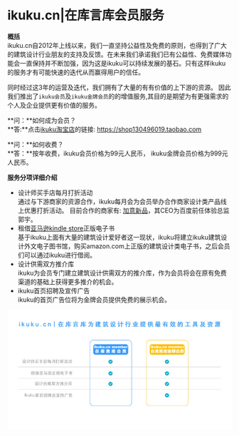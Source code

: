 # ikuku.cn|在库言库会员服务

**概括**  
ikuku.cn自2012年上线以来，我们一直坚持公益性及免费的原则，也得到了广大的建筑设计行业朋友的支持及反馈。在未来我们承诺我们已有公益性、免费媒体功能会一直保持并不断加强，因为这是ikuku可以持续发展的基石。只有这样ikuku的服务才有可能快速的迭代从而赢得用户的信任。  

同时经过这3年的运营及迭代，我们拥有了大量的有有价值的上下游的资源。 因此我们推出了`ikuku会员`及`ikuku金牌会员`的的增值服务,其目的是期望为有更强需求的个人及企业提供更有价值的服务。 

**问：**如何成为会员？   
**答:**点击[ikuku淘宝店](https://shop130496019.taobao.com)的链接: https://shop130496019.taobao.com 

**问：**如何收费？  
**答：**按年收费，ikuku会员价格为99元人民币， ikuku金牌会员价格为999元人民币。  


**服务分项详细介绍**  

* 设计师买手店每月打折活动  
通过与下游商家的资源合作，ikuku每月会为会员举办合作商家设计类产品线上优惠打折活动。 目前合作的商家有: [加意新品](http://www.jiae.com)，其CEO为百度前任体验总监郭宇。  
*  租借[亚马逊kindle store](http://www.amazon.com/Kindle-eBooks)正版电子书  
基于ikuku上面有大量的建筑设计爱好者这一现状，ikuku将建立ikuku建筑设计外文电子图书馆，购买amazon.com上正版的建筑设计类电子书，之后会员们可以通过ikuku进行借阅。 
* 设计供需双方推介库  
ikuku为会员专门建立建筑设计供需双方的推介库，作为会员将会在原有免费渠道的基础上获得更多推介的机会。   
* ikuku首页招聘及宣传广告  
ikuku的首页广告位将为金牌会员提供免费的展示机会。  

![ikuku会员介绍](images/20151211-shop.jpg)


